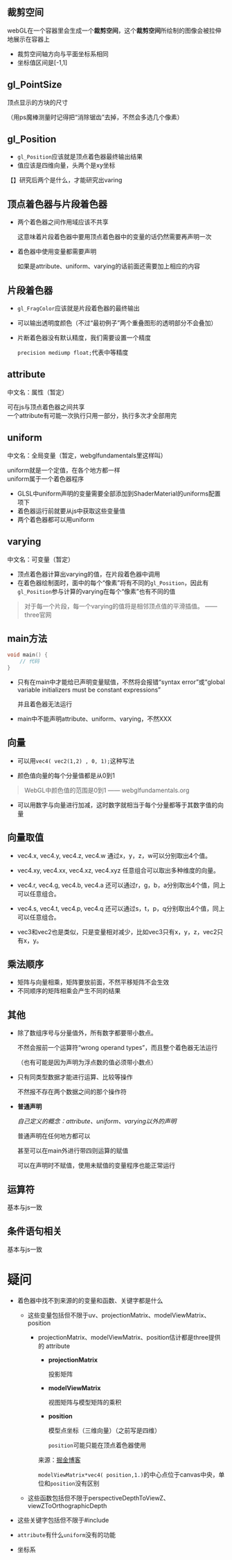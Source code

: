 ## 裁剪空间

webGL在一个容器里会生成一个**裁剪空间**，这个**裁剪空间**所绘制的图像会被拉伸地展示在容器上

- 裁剪空间轴方向与平面坐标系相同
- 坐标值区间是[-1,1]

## gl_PointSize

顶点显示的方块的尺寸

（用ps魔棒测量时记得把“消除锯齿”去掉，不然会多选几个像素）

## gl_Position

- `gl_Position`应该就是顶点着色器最终输出结果  
- 值应该是四维向量，头两个是xy坐标 

【】研究后两个是什么，才能研究出varing


## 顶点着色器与片段着色器
- 两个着色器之间作用域应该不共享  

  这意味着片段着色器中要用顶点着色器中的变量的话仍然需要再声明一次  

- 着色器中使用变量都需要声明  

  如果是attribute、uniform、varying的话前面还需要加上相应的内容

## 片段着色器

- `gl_FragColor`应该就是片段着色器的最终输出  

- 可以输出透明度颜色（不过“最初例子”两个重叠图形的透明部分不会叠加）

- 片断着色器没有默认精度，我们需要设置一个精度  

  `precision mediump float;`代表中等精度


## attribute
中文名：属性（暂定）  

可在js与顶点着色器之间共享  
一个attribute有可能一次执行只用一部分，执行多次才全部用完


## uniform
中文名：全局变量（暂定，webglfundamentals里这样叫）  

uniform就是一个定值，在各个地方都一样  
uniform属于一个着色器程序

- GLSL中uniform声明的变量需要全部添加到ShaderMaterial的uniforms配置项下  
- 着色器运行前就要从js中获取这些变量值  
- 两个着色器都可以用uniform


## varying
中文名：可变量（暂定）

- 顶点着色器计算出varying的值，在片段着色器中调用
- 在着色器绘制面时，面中的每个“像素”将有不同的`gl_Position`，因此有`gl_Position`参与计算的varying在每个“像素”也有不同的值

> 对于每一个片段，每一个varying的值将是相邻顶点值的平滑插值。 —— three官网

## main方法

```c
void main() {
    // 代码
}
```

- 只有在main中才能给已声明变量赋值，不然将会报错“syntax error”或“global variable initializers must be constant expressions”   

  并且着色器无法运行  

- main中不能声明attribute、uniform、varying，不然XXX  


## 向量
- 可以用`vec4( vec2(1,2) , 0, 1);`这种写法  

- 颜色值向量的每个分量值都是从0到1  

> WebGL中颜色值的范围是0到1 —— webglfundamentals.org

- 可以用数字与向量进行加减，这时数字就相当于每个分量都等于其数字值的向量

## 向量取值

- vec4.x, vec4.y, vec4.z, vec4.w 通过x，y，z，w可以分别取出4个值。

- vec4.xy, vec4.xx, vec4.xz, vec4.xyz 任意组合可以取出多种维度的向量。

- vec4.r, vec4.g, vec4.b, vec4.a 还可以通过r，g，b，a分别取出4个值，同上可以任意组合。

- vec4.s, vec4.t, vec4.p, vec4.q 还可以通过s，t，p，q分别取出4个值，同上可以任意组合。

- vec3和vec2也是类似，只是变量相对减少，比如vec3只有x，y，z，vec2只有x，y。

## 乘法顺序

- 矩阵与向量相乘，矩阵要放前面，不然平移矩阵不会生效
- 不同顺序的矩阵相乘会产生不同的结果

## 其他

- 除了数组序号与分量值外，所有数字都要带小数点。  

  不然会报前一个运算符“wrong operand types”，而且整个着色器无法运行  
  
  （也有可能是因为声明为浮点数的值必须带小数点）
  
- 只有同类型数据才能进行运算、比较等操作  

  不然报不存在两个数据之间的那个操作符

- **普通声明**  

  *自己定义的概念：attribute、uniform、varying以外的声明*

  普通声明在任何地方都可以

  甚至可以在main外进行带四则运算的赋值
  
  可以在声明时不赋值，使用未赋值的变量程序也能正常运行

## 运算符

基本与js一致

## 条件语句相关

基本与js一致


# 疑问
- 着色器中找不到来源的的变量和函数、关键字都是什么
  - 这些变量包括但不限于uv、projectionMatrix、modelViewMatrix、position
    
    - projectionMatrix、modelViewMatrix、position估计都是three提供的 attribute 
    
      - **projectionMatrix**  
    
        投影矩阵
    
      - **modelViewMatrix**  
    
        视图矩阵与模型矩阵的乘积
    
      - **position**  
    
        模型点坐标（三维向量）（之前写是四维）  
      
        `position`可能只能在顶点着色器使用
      
      来源：[掘金博客](https://juejin.im/post/5b0ace63f265da0db479270a)
      
      `modelViewMatrix*vec4( position,1.)`的中心点位于canvas中央，单位和`position`没有区别
  - 这些函数包括但不限于perspectiveDepthToViewZ、viewZToOrthographicDepth
  
- 这些关键字包括但不限于#include
  
- `attribute`有什么`uniform`没有的功能

- 坐标系

